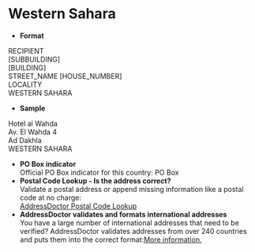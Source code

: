 Western Sahara
==============

- **Format**

RECIPIENT  
[SUBBUILDING]  
[BUILDING]  
STREET_NAME [HOUSE_NUMBER]  
LOCALITY  
WESTERN SAHARA
- **Sample**

Hotel al Wahda  
Av. El Wahda 4  
Ad Dakhla  
WESTERN SAHARA
- **PO Box indicator**  
Official PO Box indicator for this country: PO Box
- **Postal Code Lookup - Is the address correct?**  
Validate a postal address or append missing information like a postal code at no charge:  
[AddressDoctor Postal Code Lookup](http://lookup.addressdoctor.com/lookup/default.aspx?lang=en&country=ESH)
- **AddressDoctor validates and formats international addresses**  
You have a large number of international addresses that need to be verified? AddressDoctor validates addresses from over 240 countries and puts them into the correct format:[More information.](index.php?id=31&L=1)
